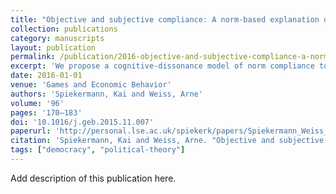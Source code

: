 ```yaml
---
title: "Objective and subjective compliance: A norm-based explanation of 'moral wiggle room'"
collection: publications
category: manuscripts
layout: publication
permalink: /publication/2016-objective-and-subjective-compliance-a-norm-based-e
excerpt: 'We propose a cognitive-dissonance model of norm compliance to identify conditions for selfishly biased information acquisition. The model distinguishes between objective norm compliers, for whom the right action is a function of the state of the world, and subjective norm compliers, for whom it is a function of their belief. The source of moral wiggle room is not belief manipulation, but the coarseness of normative prescriptions under conditions of uncertainty.'
date: 2016-01-01
venue: 'Games and Economic Behavior'
authors: 'Spiekermann, Kai and Weiss, Arne'
volume: '96'
pages: '170–183'
doi: '10.1016/j.geb.2015.11.007'
paperurl: 'http://personal.lse.ac.uk/spiekerk/papers/Spiekermann_Weiss_2013-10-17_web.pdf'
citation: 'Spiekermann, Kai and Weiss, Arne. "Objective and subjective compliance: A norm-based explanation of \'moral wiggle room\'." <em>Games and Economic Behavior</em> 96 (2016): 170–183.'
tags: ["democracy", "political-theory"]
---
```


Add description of this publication here.